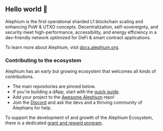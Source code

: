 ## Hello world 👋

Alephium is the first operational sharded L1 blockchain scaling and enhancing PoW & UTXO concepts. Decentralization, self-sovereignty, and security meet high-performance, accessibility, and energy efficiency in a dev-friendly network optimized for DeFi & smart contract applications.

To learn more about Alephium, visit [docs.alephium.org](https://docs.alephium.org/).

### Contributing to the ecosystem

Alephium has an early but growing ecosystem that welcomes all kinds of contributions.

- The main repositories are pinned below.
- If you're building a dApp, start with the [quick guide](https://docs.alephium.org/dapps/Getting-Started).
- Add your project to the [Awesome Alephium](https://github.com/alephium/awesome-alephium) repo!
- Join the [Discord](https://discord.gg/JErgRBfRSB) and ask the devs and a thriving community of Alephians for help.

To support the development of and growth of the Alephium Ecosystem, there is a dedicated [grant and reward program](https://github.com/alephium/community/blob/master/Grant%26RewardProgram.md).
